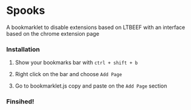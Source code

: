 # Spooks
A bookmarklet to disable extensions based on LTBEEF with an interface based on the chrome extension page

### Installation

1. Show your bookmarks bar with `ctrl + shift + b`

2. Right click on the bar and choose `Add Page`

3. Go to bookmarklet.js copy and paste on the `Add Page` section

### Finsihed!
